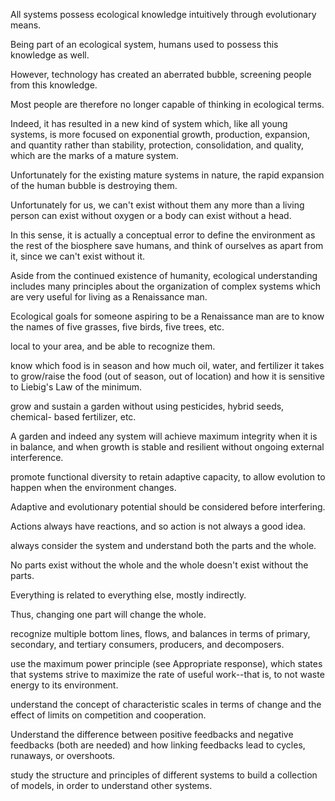 All  systems  possess  ecological  knowledge  intuitively  through  evolutionary means. 

 Being  part  of  an  ecological  system,  humans  used  to  possess  this knowledge  as  well. 

 However,  technology  has  created  an  aberrated  bubble, screening  people  from  this  knowledge. 

 Most  people  are  therefore  no  longer capable of thinking in ecological terms. 

Indeed, it has resulted in a new kind of system  which,  like  all  young  systems,  is  more  focused  on  exponential  growth, production,  expansion,  and  quantity  rather  than  stability,  protection, consolidation, and quality, which are the marks of a mature system. 

Unfortunately for the existing mature systems in nature, the rapid expansion of  the  human  bubble  is  destroying  them. 

 Unfortunately  for  us,  we  can't  exist without them any more than a living person can exist without oxygen or a body can exist without a head. 

In this sense, it is actually a conceptual error to define the environment as the rest of the biosphere save humans, and think of ourselves as apart from it, since we can't exist without it. 

Aside  from  the  continued  existence  of  humanity,  ecological  understanding includes many principles about the organization of complex systems which are very  useful  for  living  as  a  Renaissance  man. 

 Ecological  goals  for  someone aspiring to be a Renaissance man are to know the names of five grasses, five birds, five trees, etc. 

local to your area, and be able to recognize them. 

know  which  food  is  in  season  and  how  much  oil,  water,  and  fertilizer  it takes  to  grow/raise  the  food  (out  of  season,  out  of  location)  and  how  it  is sensitive to Liebig's Law of the minimum. 

grow and sustain a garden without using pesticides, hybrid seeds, chemical- based fertilizer, etc. 

A garden and indeed any system will achieve maximum integrity  when  it  is  in  balance,  and  when  growth  is  stable  and  resilient without ongoing external interference. 

promote functional diversity to retain adaptive capacity, to allow evolution to  happen  when  the  environment  changes. 

 Adaptive  and  evolutionary potential  should  be  considered  before  interfering. 

 Actions  always  have reactions, and so action is not always a good idea. 

always  consider  the  system  and  understand  both  the  parts  and  the  whole. 

No  parts  exist  without  the  whole  and  the  whole  doesn't  exist  without  the parts. 

 Everything  is  related  to  everything  else,  mostly  indirectly. 

 Thus, changing one part will change the whole. 

recognize  multiple  bottom  lines,  flows,  and  balances  in  terms  of  primary, secondary, and tertiary consumers, producers, and decomposers. 

use the maximum power principle (see Appropriate response), which states that systems strive to maximize the rate of useful work--that is, to not waste energy to its environment. 

understand  the  concept  of  characteristic  scales  in  terms  of  change  and  the effect of limits on competition and cooperation. 

Understand  the  difference between  positive  feedbacks  and  negative  feedbacks  (both  are  needed)  and how linking feedbacks lead to cycles, runaways, or overshoots. 

study the structure and principles of different systems to build a collection of models, in order to understand other systems.